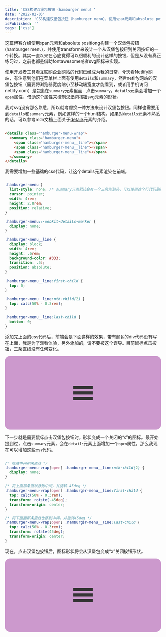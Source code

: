 ```yaml
---
title: 'CSS构建汉堡包按钮（hamburger menu）'
date: '2022-02-06'
description: 'CSS构建汉堡包按钮（hamburger menu），使用span元素和absolute positiong设计汉堡包按钮（hamburger menu）'
isPublished: ''
tags: ['css']
---
```


这篇博客介绍使用span元素和absolute positiong构建一个汉堡包按钮(hamburger menu)，并使用transform来设计一个从汉堡包按钮到关闭按钮的一个转换。其实一直以来在心底觉得可以很顺利的设计这样的按钮，但是从没有真正练习过，之前也都是借助fontawesome或者svg图标来实现。

使用开发者工具看互联网企业网站的代码已经成为我的日常，今天看[Netlify](https://www.netlify.com/)网站，有注意到他们在菜单栏上面有使用`details`和`summary`，然后netlify网站的汉堡包按钮（需要将浏览器宽度缩小至移动端宽度才能看到，或者用手机访问netlify.com）是包裹在`summary`元素里面，点击`summary`，`details`元素会增加一个`open`属性，借助这个属性来控制汉堡包按钮svg元素的形状。

我对svg没有那么熟悉，所以就考虑换一种方法来设计汉堡包按钮。同样也需要用到`details`和`summary`元素，例如这样的一个html结构。如果对`details`元素不熟悉的话，可以参考mdn文档上面关于[details](https://developer.mozilla.org/zh-CN/docs/Web/HTML/Element/details)元素的介绍。

```html

<details class="hamburger-menu-wrap">
  <summary class="hamburger-menu">
    <span class="hamburger-menu__line"></span>
    <span class="hamburger-menu__line"></span>
    <span class="hamburger-menu__line"></span>
  </summary>
</details>

```

我需要增加一些基础的css代码，让这个details元素渲染在前端。

```css

.hamburger-menu {
  list-style: none; /* summary元素默认会有一个三角形箭头，可以使用这个行代码删除箭头 */
  cursor: pointer;
  width: 4rem;
  height: 2.8rem;
  position: relative;
}

.hamburger-menu::-webkit-details-marker {
  display: none;
}

.hamburger-menu__line {
  display: block;
  width: 4rem;
  height: .6rem;
  background-color: #333;
  transition: .5s;
  position: absolute;
}

.hamburger-menu__line:first-child {
  top: 0;
}

.hamburger-menu__line:nth-child(2) {
  top: calc(50% - 0.3rem); 
}

.hamburger-menu__line:last-child {
  bottom: 0;
}

```

添加完上面的css代码后，前端会是下面这样的效果，带有颜色的div代码没有写在上面，我是为了观看体验，另外添加的，请不要被这个误导。目前鼠标点击按钮，三条直线没有任何变化。

<div style="background: var(--dark-theme-underline, #cc99cd); padding: 6rem 2rem; border-radius: 1rem;">
<details class="hamburger-menu-wrap">
  <summary class="hamburger-menu">
    <span class="hamburger-menu__line"></span>
    <span class="hamburger-menu__line"></span>
    <span class="hamburger-menu__line"></span>
  </summary>
</details>
</div>

<style>
.hamburger-menu {
  list-style: none; /* summary元素默认会有一个三角形箭头，可以使用这个行代码删除箭头 */
  cursor: pointer;
  width: 4rem;
  height: 2.8rem;
  position: relative;
  margin: auto;
}

/* 在safari浏览器中隐藏箭头需要增加这行代码 */
.hamburger-menu::-webkit-details-marker {
  display: none;
}

.hamburger-menu__line {
  display: block;
  width: 4rem;
  height: .6rem;
  background-color: #333;
  transition: .5s;
  position: absolute;
}

.hamburger-menu__line:first-child {
  top: 0;
}

.hamburger-menu__line:nth-child(2) {
  top: calc(50% - 0.3rem); 
}

.hamburger-menu__line:last-child {
  bottom: 0;
}
</style>

下一步就是需要鼠标点击汉堡包按钮时，形状变成一个关闭的“x”的图标。最开始提到过，点击`summary`元素，会在`details`元素上面增加一个`open`属性，那么我现在可以增加这些css代码。

```css

/* 隐藏中间那条直线 */
.hamburger-menu-wrap[open] .hamburger-menu__line:nth-child(2) {
  display: none;
}

/* 将上面那条直线移到中间，并旋转-45deg */
.hamburger-menu-wrap[open] .hamburger-menu__line:first-child {
  top: calc(50% - 0.3rem);
  transform: rotate(-45deg);
  transform-origin: center;
}

/* 将下面面那条直线也移到中间，并旋转45deg */
.hamburger-menu-wrap[open] .hamburger-menu__line:last-child {
  top: calc(50% - 0.3rem);
  transform: rotate(45deg);
  transform-origin: center;
}

```

现在，点击汉堡包按钮后，图标形状将会从汉堡包变成“x”关闭按钮形状。

<div style="background: var(--dark-theme-underline, #cc99cd); padding: 6rem 2rem; border-radius: 1rem;">
<details class="hamburger-menu-wrap hamburger-menu-wrap--presentable">
  <summary class="hamburger-menu">
    <span class="hamburger-menu__line"></span>
    <span class="hamburger-menu__line"></span>
    <span class="hamburger-menu__line"></span>
  </summary>
</details>
</div>

<style>
.hamburger-menu {
  list-style: none; /* summary元素默认会有一个三角形箭头，可以使用这个行代码删除箭头 */
  cursor: pointer;
  width: 4rem;
  height: 2.8rem;
  position: relative;
  margin: auto;
}

.hamburger-menu::-webkit-details-marker {
  display: none;
}

.hamburger-menu__line {
  display: block;
  width: 4rem;
  height: .6rem;
  background-color: #333;
  transition: .5s;
  position: absolute;
}

.hamburger-menu__line:first-child {
  top: 0;
}

.hamburger-menu__line:nth-child(2) {
  top: calc(50% - 0.3rem); 
}

.hamburger-menu__line:last-child {
  bottom: 0;
}

.hamburger-menu-wrap--presentable[open] .hamburger-menu__line:nth-child(2) {
  display: none;
}

.hamburger-menu-wrap--presentable[open] .hamburger-menu__line:first-child {
  top: calc(50% - 0.3rem);
  transform: rotate(-45deg);
  transform-origin: center;
}

.hamburger-menu-wrap--presentable[open] .hamburger-menu__line:last-child {
  top: calc(50% - 0.3rem);
  transform: rotate(45deg);
  transform-origin: center;
}

</style>